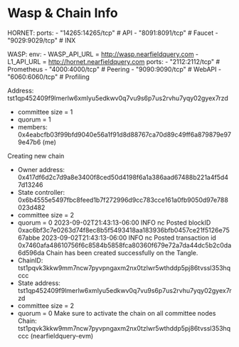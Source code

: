 # Wasp & Chain Info

HORNET:
    ports:
      - "14265:14265/tcp" # API
      - "8091:8091/tcp" # Faucet
      - "9029:9029/tcp" # INX

WASP:
    env:
      - WASP_API_URL = <http://wasp.nearfieldquery.com>
      - L1_API_URL = <http://hornet.nearfieldquery.com>
    ports:
      - "2112:2112/tcp" # Prometheus
      - "4000:4000/tcp" # Peering
      - "9090:9090/tcp" # WebAPI
      - "6060:6060/tcp" # Profiling

Address: tst1qp452409f9lmerlw6xmlyu5edkwv0q7vu9s6p7us2rvhu7yqy02gyex7rzd

* committee size = 1
* quorum = 1
* members: 0x4eabcfb03f99bfd9040e56a1f91d8d88767ca70d89c49ff6a879879e979e47b6 (me)

Creating new chain

* Owner address:    0x417df6d2c7d9a8e3400f8ced50d4198f6a1a386aad67488b221a4f5d47d13246
* State controller: 0x6b4555e5497fbc8feed1b7f272996d9cc783cce161a0fb9050d97e788023d482
* committee size = 2
* quorum = 0
2023-09-02T21:43:13-06:00       INFO    nc      Posted blockID 0xac6bf3c7e0263d74f8ec8b5f5493418aa183936bfb0457ce21f5126e7567abbe
2023-09-02T21:43:13-06:00       INFO    nc      Posted transaction id 0x7460afa48610756f6c8584b5858fca80360f679e72a7da44dc5b2c0da6d596da
Chain has been created successfully on the Tangle.
* ChainID: tst1pqvk3kkw9mm7ncw7pyvpngaxm2nx0tzlwr5wthddp5pj86tvssl353hqccc
* State address: tst1qp452409f9lmerlw6xmlyu5edkwv0q7vu9s6p7us2rvhu7yqy02gyex7rzd
* committee size = 2
* quorum = 0
Make sure to activate the chain on all committee nodes
Chain: tst1pqvk3kkw9mm7ncw7pyvpngaxm2nx0tzlwr5wthddp5pj86tvssl353hqccc (nearfieldquery-evm)
